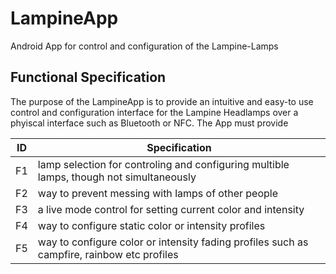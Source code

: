 # LampineApp
Android App for control and configuration of the Lampine-Lamps

## Functional Specification
The purpose of the LampineApp is to provide an intuitive and easy-to use control and configuration interface for the Lampine Headlamps over a phyiscal interface such as Bluetooth or NFC. The App must provide

ID | Specification
-- | -------------
F1 | lamp selection for controling and configuring multible lamps, though not simultaneously
F2 | way to prevent messing with lamps of other people
F3 | a live mode control for setting current color and intensity
F4 | way to configure static color or intensity profiles
F5 | way to configure color or intensity fading profiles such as campfire, rainbow etc profiles

